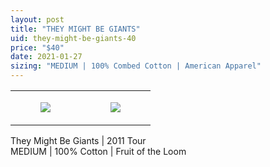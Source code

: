 ```yaml
---
layout: post
title: "THEY MIGHT BE GIANTS"
uid: they-might-be-giants-40
price: "$40"
date: 2021-01-27
sizing: "MEDIUM | 100% Combed Cotton | American Apparel"
---
```




<table style="width:100%;"><tr><td style="vertical-align:top;">
      <figure class="tmblr-full" data-orig-height="2048" data-orig-width="1365" data-orig-src="https://concertshirts.netlify.app/shirts/0241/0241-01.jpg"><img src="https://64.media.tumblr.com/76bf8ac8eec3ca2c780e474e8fa04ad4/a4908c1370ae54f5-16/s540x810/e3330de8f9a5055d6a4e0009967c6b11f3902be4.jpg" data-orig-height="2048" data-orig-width="1365" data-orig-src="https://concertshirts.netlify.app/shirts/0241/0241-01.jpg"/></figure></td>
    <td style="vertical-align:top;">
      <figure class="tmblr-full" data-orig-height="2048" data-orig-width="1365" data-orig-src="https://concertshirts.netlify.app/shirts/0241/0241-02.jpg"><img src="https://64.media.tumblr.com/9fcda941a8ecea7caa3179925e34f40f/a4908c1370ae54f5-67/s540x810/189ea16a95664adc1528afd73c44fb3ce0236d21.jpg" data-orig-height="2048" data-orig-width="1365" data-orig-src="https://concertshirts.netlify.app/shirts/0241/0241-02.jpg"/></figure></td>
  </tr></table><p>
  They Might Be Giants | 2011 Tour<br/>MEDIUM | 100% Cotton | Fruit of the Loom
</p>
